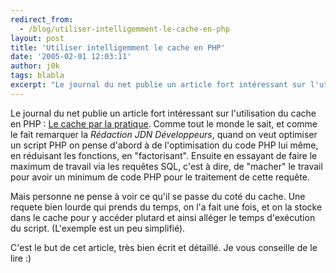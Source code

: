 ```yaml
---
redirect_from:
  - /blog/utiliser-intelligemment-le-cache-en-php
layout: post
title: 'Utiliser intelligemment le cache en PHP'
date: '2005-02-01 12:03:11'
author: j0k
tags: blabla
excerpt: "Le journal du net publie un article fort intéressant sur l'utilisation du cache en PHP : [Le cache par la pratique](http://developpeur.journaldunet.com/tutoriel/php/050131-php-directionphp-cache-6.shtml).     \nComme tout le monde le sait, et comme le fait remarquer la *Rédaction JDN Développeurs*, quand on veut optimiser un script PHP on pense d'abord à de      …"
---
```


Le journal du net publie un article fort intéressant sur l'utilisation du cache en PHP : [Le cache par la pratique](http://developpeur.journaldunet.com/tutoriel/php/050131-php-directionphp-cache-6.shtml).
Comme tout le monde le sait, et comme le fait remarquer la *Rédaction JDN Développeurs*, quand on veut optimiser un script PHP on pense d'abord à de l'optimisation du code PHP lui même, en réduisant les fonctions, en "factorisant". Ensuite en essayant de faire le maximum de travail via les requêtes SQL, c'est à dire, de "macher" le travail pour avoir un minimum de code PHP pour le traitement de cette requête.

Mais personne ne pense à voir ce qu'il se passe du coté du cache. Une requete bien lourde qui prends du temps, on l'a fait une fois, et on la stocke dans le cache pour y accéder plutard et ainsi alléger le temps d'exécution du script. (L'exemple est un peu simplifié).

C'est le but de cet article, très bien écrit et détaillé. Je vous conseille de le lire :)
